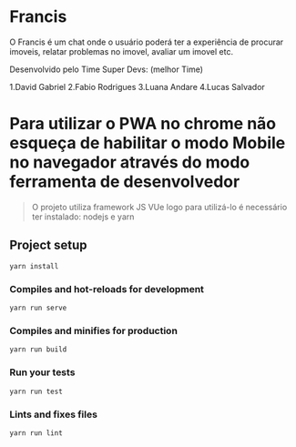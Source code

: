 # Francis
O Francis é um chat onde o usuário poderá ter a experiência de procurar imoveis, relatar problemas no imovel, avaliar um imovel etc.

Desenvolvido pelo Time Super Devs: (melhor Time)

1.David Gabriel
2.Fabio Rodrigues
3.Luana Andare
4.Lucas Salvador

# Para utilizar o PWA no chrome não esqueça de habilitar o modo Mobile no navegador através do modo ferramenta de desenvolvedor  

> O projeto utiliza framework JS VUe logo para utilizá-lo é necessário ter instalado:
>  nodejs e yarn

## Project setup
```
yarn install
```

### Compiles and hot-reloads for development
```
yarn run serve
```

### Compiles and minifies for production
```
yarn run build
```

### Run your tests
```
yarn run test
```

### Lints and fixes files
```
yarn run lint
```
